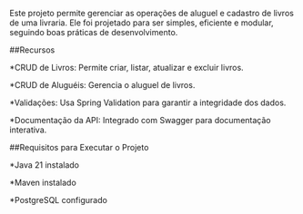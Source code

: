 Este projeto permite gerenciar as operações de aluguel e cadastro de livros de uma livraria. Ele foi projetado para ser simples, eficiente e modular, seguindo boas práticas de desenvolvimento.

##Recursos

*CRUD de Livros: Permite criar, listar, atualizar e excluir livros.

*CRUD de Aluguéis: Gerencia o aluguel de livros.

*Validações: Usa Spring Validation para garantir a integridade dos dados.

*Documentação da API: Integrado com Swagger para documentação interativa.

##Requisitos para Executar o Projeto

*Java 21 instalado

*Maven instalado

*PostgreSQL configurado
